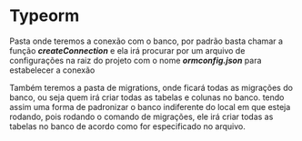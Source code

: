 # Typeorm

Pasta onde teremos a conexão com o banco, por padrão basta chamar a função ***createConnection*** e ela irá procurar por um arquivo de configurações na raiz do projeto com o nome ***ormconfig.json*** para estabelecer a conexão

Também teremos a pasta de migrations, onde ficará todas as migrações do banco, ou seja quem irá criar todas as tabelas e colunas no banco. tendo assim uma forma de padronizar o banco indiferente do local em que esteja rodando, pois rodando o comando de migrações, ele irá criar todas as tabelas no banco de acordo como for especificado no arquivo.
